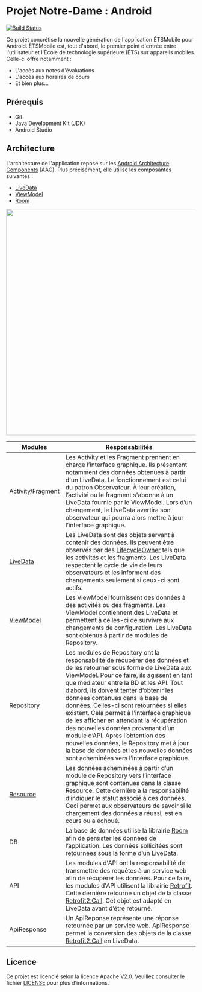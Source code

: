 # Projet Notre-Dame : Android

[![Build Status](https://travis-ci.org/ApplETS/Notre-Dame-Android.svg?branch=master)](https://travis-ci.org/ApplETS/Notre-Dame-Android)

Ce projet concrétise la nouvelle génération de l'application ÉTSMobile pour Android. ÉTSMobile est, tout d'abord, le premier point d'entrée entre l'utilisateur et l'École de technologie supérieure (ÉTS) sur appareils mobiles. Celle-ci offre notamment :

* L'accès aux notes d'évaluations
* L'accès aux horaires de cours
* Et bien plus...

## Prérequis

* Git
* Java Development Kit (JDK)
* Android Studio

## Architecture

L'architecture de l'application repose sur les [Android Architecture Components](https://developer.android.com/topic/libraries/architecture/index.html) (AAC). Plus précisément, elle utilise les composantes suivantes : 
* [LiveData](https://developer.android.com/reference/android/arch/lifecycle/LiveData.html)
* [ViewModel](https://developer.android.com/reference/android/arch/lifecycle/ViewModel.html)
* [Room](https://developer.android.com/topic/libraries/architecture/room.html)

<image src="docs/images/etsmobile_architecture.png" width="600" />

| Modules | Responsabilités |
|-------------------|--------------------------------------------------------------------------------------------------------------------------------------------------------------------------------------------------------------------------------------------------------------------------------------------------------------------------------------------------------------------------------------------------------------------------------------------------------------------------------------------------------------------------------------------------------------------------------------------------------------------------------------------------------|
| Activity/Fragment | Les Activity et les Fragment prennent en charge l’interface graphique. Ils présentent notamment des données obtenues à partir d'un LiveData. Le fonctionnement est celui du patron Observateur. À leur création, l’activité ou le fragment s'abonne à un LiveData fournie par le ViewModel. Lors d’un changement, le LiveData avertira son observateur qui pourra alors mettre à jour l’interface graphique. |
| [LiveData](https://developer.android.com/topic/libraries/architecture/livedata.html) | Les LiveData sont des objets servant à contenir des données. Ils peuvent être observés par des [LifecycleOwner](https://developer.android.com/reference/android/arch/lifecycle/LifecycleOwner.html) tels que les activités et les fragments. Les LiveData respectent le cycle de vie de leurs observateurs et les informent des changements seulement si ceux-ci sont actifs. |
| [ViewModel](https://developer.android.com/topic/libraries/architecture/viewmodel.html) | Les ViewModel fournissent des données à des activités ou des fragments. Les ViewModel contiennent des LiveData et permettent à celles-ci de survivre aux changements de configuration. Les LiveData sont obtenus à partir de modules de Repository. |
| Repository | Les modules de Repository ont la responsabilité de récupérer des données et de les retourner sous forme de LiveData aux ViewModel. Pour ce faire, ils agissent en tant que médiateur entre la BD et les API. Tout d’abord, ils doivent tenter d’obtenir les données contenues dans la base de données. Celles-ci sont retournées si elles existent. Cela permet à l’interface graphique de les afficher en attendant la récupération des nouvelles données provenant d’un module d’API. Après l’obtention des nouvelles données, le Repository met à jour la base de données et les nouvelles données sont acheminées vers l’interface graphique. |
| [Resource](https://developer.android.com/topic/libraries/architecture/guide.html#addendum) | Les données acheminées à partir d’un module de Repository vers l’interface graphique sont contenues dans la classe Resource. Cette dernière a la responsabilité d’indiquer le statut associé à ces données. Ceci permet aux observateurs de savoir si le chargement des données a réussi, est en cours ou a échoué. |
| DB | La base de données utilise la librairie [Room](https://developer.android.com/training/data-storage/room/index.html) afin de persister les données de l’application. Les données sollicitées sont retournées sous la forme d’un LiveData. |
| API | Les modules d'API ont la responsabilité de transmettre des requêtes à un service web afin de récupérer les données. Pour ce faire, les modules d'API utilisent la librairie [Retrofit](http://square.github.io/retrofit/). Cette dernière retourne un objet de la classe [Retrofit2.Call](https://square.github.io/retrofit/2.x/retrofit/retrofit2/Call.html). Cet objet est adapté en LiveData avant d’être retourné. |
| ApiResponse | Un ApiReponse représente une réponse retournée par un service web. ApiResponse permet la conversion des objets de la classe [Retrofit2.Call](https://square.github.io/retrofit/2.x/retrofit/retrofit2/Call.html) en LiveData. |

## Licence

Ce projet est licencié selon la licence Apache V2.0. Veuillez consulter le fichier [LICENSE](https://github.com/ApplETS/Notre-Dame-Android/blob/master/LICENSE) pour plus d'informations.
